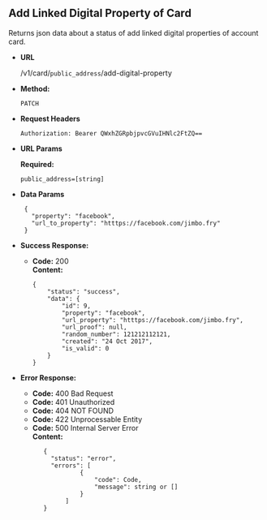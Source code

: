 **Add Linked Digital Property of Card**
----
  Returns json data about a status of add linked digital properties of account card.

* **URL**

  /v1/card/`public_address`/add-digital-property
  
* **Method:**

  `PATCH`

*  **Request Headers**

    `Authorization: Bearer QWxhZGRpbjpvcGVuIHNlc2FtZQ==`
  
*  **URL Params**
    
   **Required:**
    
   `public_address=[string]` <br/>

* **Data Params**
    ```
     {
       "property": "facebook",
       "url_to_property": "htttps://facebook.com/jimbo.fry"
     }
    ```

* **Success Response:**

  * **Code:** 200 <br />
    **Content:** 
    
    ```
    {
        "status": "success",
        "data": {
            "id": 9,
            "property": "facebook",
            "url_property": "htttps://facebook.com/jimbo.fry",
            "url_proof": null,
            "random_number": 121212112121,
            "created": "24 Oct 2017",
            "is_valid": 0
        }
    }
    ```
 
* **Error Response:**

   * **Code:** 400 Bad Request <br />
   * **Code:** 401 Unauthorized <br />
   * **Code:** 404 NOT FOUND<br />
   * **Code:** 422 Unprocessable Entity <br />
   * **Code:** 500 Internal Server Error<br />
     **Content:** 
     ```
        {
          "status": "error",
          "errors": [
                  {
                      "code": Code,
                      "message": string or []
                  }
              ]
        }
     ```